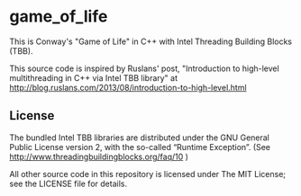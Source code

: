 # game_of_life

This is Conway's "Game of Life" in C++ with Intel Threading Building Blocks (TBB).

This source code is inspired by Ruslans' post, "Introduction to high-level multithreading in C++ via Intel TBB library" at http://blog.ruslans.com/2013/08/introduction-to-high-level.html

## License

The bundled Intel TBB libraries are distributed under the GNU General Public License version 2, with the so-called “Runtime Exception”. (See http://www.threadingbuildingblocks.org/faq/10 )

All other source code in this repository is licensed under The MIT License; see the LICENSE file for details.
